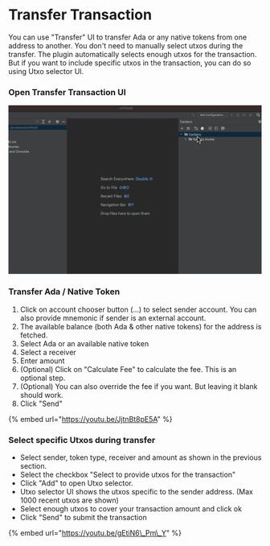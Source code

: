 # Transfer Transaction

You can use "Transfer" UI to transfer Ada or any native tokens from one address to another. You don't need to manually select utxos during the transfer. The plugin automatically selects enough utxos for the transaction. But if you want to include specific utxos in the transaction, you can do so using Utxo selector UI.

### Open Transfer Transaction UI

![](.gitbook/assets/txn-openui.gif)

### Transfer Ada / Native Token 

1. Click on account chooser button \(...\) to select sender account. You can also provide mnemonic if sender is an external account.
2. The available balance \(both Ada & other native tokens\)  for the address is fetched.
3. Select Ada or an available native token
4. Select a receiver
5. Enter amount
6. \(Optional\) Click on "Calculate Fee" to calculate the fee. This is an optional step.
7. \(Optional\) You can also override the fee if you want. But leaving it blank should work.
8. Click "Send"

{% embed url="https://youtu.be/JjtnBt8pE5A" %}

### 

### Select specific Utxos during transfer

* Select sender, token type, receiver and amount as shown in the previous section.
* Select the checkbox "Select to provide utxos for the transaction"
* Click "Add" to open Utxo selector.
* Utxo selector UI shows the utxos specific to the sender address. \(Max 1000 recent utxos are shown\)
* Select enough utxos to cover your transaction amount and click ok
* Click "Send" to submit the transaction

{% embed url="https://youtu.be/gEtiN6\_Pm\_Y" %}







